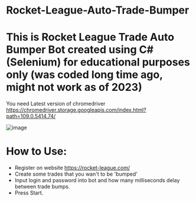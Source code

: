 # Rocket-League-Auto-Trade-Bumper
This is Rocket League Trade Auto Bumper Bot created using C#(Selenium)  for educational purposes only (was coded long time ago, might not work as of 2023)
======================================================================================================
You need Latest version of chromedriver 
https://chromedriver.storage.googleapis.com/index.html?path=109.0.5414.74/

![image](https://user-images.githubusercontent.com/70080572/211998150-50c76cf7-b769-46bb-937f-b78609f7b812.png)

# How to Use:
* Register on website https://rocket-league.com/
* Create some trades that you wan't to be 'bumped'
* Input login and password into bot and how many milliseconds delay between trade bumps.
* Press Start.
